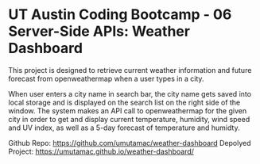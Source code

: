# UT Austin Coding Bootcamp - 06 Server-Side APIs: Weather Dashboard

This project is designed to retrieve current weather information and future forecast from openweathermap when a user types in a city.

When user enters a city name in search bar, the city name gets saved into local storage and is displayed on the search list on the right side of the window. The system makes an API call to openweathermap for the given city in order to get and display current temperature, humidity, wind speed and UV index, as well as a 5-day forecast of temperature and humidty. 

Github Repo: https://github.com/umutamac/weather-dashboard
Depolyed Project: https://umutamac.github.io/weather-dashboard/